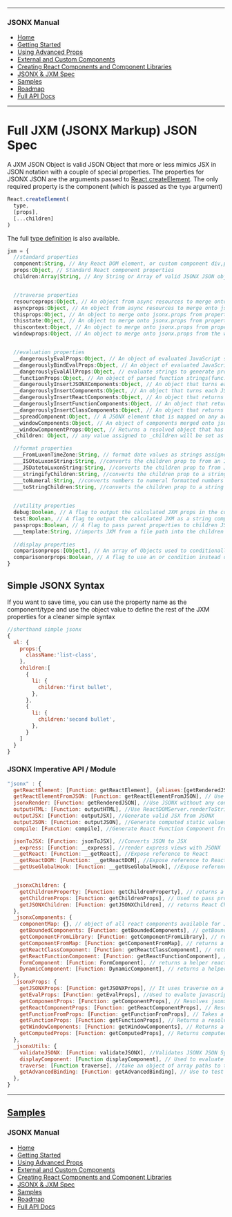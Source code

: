 <link id="viewx-style-style-0" rel="stylesheet" type="text/css" href="https://unpkg.com/highlight.js@9.18.1/styles/darkula.css">

---
### JSONX Manual
 - [Home](https://jsonx.anydata.app)
 - [Getting Started](../getting-started/index.html)
 - [Using Advanced Props](../using-advanced-props/index.html)
 - [External and Custom Components](../using-external-and-custom-components/index.html)
 - [Creating React Components and Component Libraries](../creating-react-components-and-component-libraries/index.html)
 - [JSONX & JXM Spec](../spec/index.html)
 - [Samples](../samples/index.html)
 - [Roadmap](../roadmap/index.html)
 - [Full API Docs](../../index.html)

---

# Full JXM (JSONX Markup) JSON Spec 

A JXM JSON Object is valid JSON Object that more or less mimics JSX in JSON notation with a couple of special properties. The properties for JSONX JSON are the arguments passed to [React.createElement](https://reactjs.org/docs/react-api.html#createelement). The only required property is the component (which is passed as the `type` argument)

```javascript
React.createElement(
  type,
  [props],
  [...children]
)
```

The full [type definition](../../interfaces/_types_jsonx_jsonx_.jsonx.html) is also available.
```typescript
jxm = {
  //standard properties
  component:String, // Any React DOM element, or custom component div,p, Boomer.Hero, MaterialUI.Button, myCustomComponent (can also use the property 'type' instead of 'component')
  props:Object, // Standard React component properties
  children:Array|String, // Any String or Array of valid JSONX JSON objects


  //traverse properties
  resourceprops:Object, // An object from async resources to merge onto jsonx.props once fully resolved
  asyncprops:Object, // An object from async resources to merge onto jsonx.props once fully resolved (alias for resourceprops)
  thisprops:Object, // An object to merge onto jsonx.props from properties already bound to this.props
  thisstate:Object, // An object to merge onto jsonx.props from properties already bound to this.state
  thiscontext:Object, // An object to merge onto jsonx.props from properties already bound to this
  windowprops:Object, // An object to merge onto jsonx.props from the window object


  //evaluation properties
  __dangerouslyEvalProps:Object, // An object of evaluated JavaScript strings, used as inline functions onto jsonx.props, if the prop is a function it will be called bound to 'this' and the returned value will be assigned
  __dangerouslyBindEvalProps:Object, // An object of evaluated JavaScript functions that are bound to this, used as inline functions onto jsonx.props
  __dangerouslyEvalAllProps:Object, // evaluate strings to generate props that are functions bound to `this`
  __functionProps:Object, // An object of parsed function strings(func:this.props.onClick, func:window.localStorage.getItem),merged onto jsonx.props
  __dangerouslyInsertJSONXComponents:Object, // An object that turns each JSONX JSON value into a React components. This is typically used in a library like Recharts where you pass custom components for chart ticks or plot points.
  __dangerouslyInsertComponents:Object, // An object that turns each JSONX JSON value into a React components. This is typically used in a library like Recharts where you pass custom components for chart ticks or plot points.
  __dangerouslyInsertReactComponents:Object, // An object that returns the react element from either ReactDOM, reactComponents or componentLibraries.
  __dangerouslyInsertFunctionComponents:Object, // An object that returns the react function component.
  __dangerouslyInsertClassComponents:Object, // An object that returns the react class component.
  __spreadComponent:Object, // A JSONX element that is mapped on any array prop called  __spread
  __windowComponents:Object, // An object of components merged onto jsonx.props from window.__jsonx_custom_elements
  __windowComponentProps:Object, // Returns a resolved object that has React Components pulled from window.
  _children: Object, // any value assigned to _children will be set as the react element children property. This is typically used when you want to override what's passed as the children JXM property with a dynamic value later.

  //format properties
  ___FromLuxonTimeZone:String, // format date values as strings assigned to `children` prop using Luxon
  ___ISOtoLuxonString:String, //converts the children prop to from an ISO String to a Luxon formatted DateTime String 
  ___JSDatetoLuxonString:String, //converts the children prop to from JavaScript Date to a Luxon formatted DateTime String 
  ___stringifyChildren:String, //converts the children prop to a string using JSON.stringify 
  ___toNumeral:String, //converts numbers to numeral formatted numbers
  ___toStringChildren:String, //converts the children prop to a string using toString()

  
  //utility properties
  debug:Boolean, // A flag to output the calculated JXM props in the console
  test:Boolean, // A flag to output the calculated JXM as a string component
  passprops:Boolean, // A flag to pass parent properties to children JSONX objects (except for the style property)
  ___template:String, //imports JXM from a file path into the children property 
  
  //display properties
  comparisonprops:[Object], // An array of Objects used to conditionally display the current jsonx.component
  comparisonorprops:Boolean, // A flag to use an or condition instead of and conditions between comparisions
}
```


## Simple JSONX Syntax

If you want to save time, you can use the property name as the component/type and use the object value to define the rest of the JXM properties for a cleaner simple syntax

```javascript
//shorthand simple jsonx
{
  ul: {
    props:{
      className:'list-class',
    },
    children:[
      {
        li: {
          children:'first bullet',
        },
      },
      {
        li: {
          children:'second bullet',
        },
      }
    ]
  }
}
```


### JSONX Imperative API / Module

```javascript
"jsonx" : {
  getReactElement: [Function: getReactElement], {aliases:[getRenderedJSON,getReactElementFromJSONX]} //Use React.createElement and JSONX JSON to create React elements
  getReactElementFromJSON: [Function: getReactElementFromJSON], // Use compiledJSON object {type,props,children} to create React elements
  jsonxRender: [Function: getRenderedJSON], //Use JSONX without any configuration to render JSONX JSON to HTML and insert JSONX into querySelector using ReactDOM.render
  outputHTML: [Function: outputHTML], //Use ReactDOMServer.renderToString to render html from JSONX
  outputJSX: [Function: outputJSX], //Generate valid JSX from JSONX
  outputJSON: [Function: outputJSON], //Generate computed static values from JSONX into JSON
  compile: [Function: compile], //Generate React Function Component from JSONX

  jsonToJSX: [Function: jsonToJSX], //Converts JSON to JSX
  __express: [Function: __express], //render express views with JSONX
  __getReact: [Function: __getReact], //Expose reference to React
  __getReactDOM: [Function: __getReactDOM], //Expose reference to ReactDOM
  __getUseGlobalHook: [Function: __getUseGlobalHook], //Expose reference to useGlobalHook


  _jsonxChildren: {
    getChildrenProperty: [Function: getChildrenProperty], // returns a valid jsonx.children property
    getChildrenProps: [Function: getChildrenProps], // Used to pass properties down to child components if passprops is set to true
    getJSONXChildren: [Function: getJSONXChildren], // returns React Child Elements via JSONX
  },
  _jsonxComponents: {
    componentMap: {}, // object of all react components available for JSONX
    getBoundedComponents: [Function: getBoundedComponents], // getBoundedComponents returns reactComponents with certain elements that have this bounded to select components in the boundedComponents list
    getComponentFromLibrary: [Function: getComponentFromLibrary], // returns a react component from a component library (like material-ui, or semantic-ui)
    getComponentFromMap: [Function: getComponentFromMap], // returns a react element from jsonx.component
    getReactClassComponent: [Function: getReactClassComponent], // returns a react class component and support lifecycle functions, lazy and suspense components
    getReactFunctionComponent: [Function: getReactFunctionComponent], // returns a react function component and support lifecycle functions, hooks, lazy and suspense components
    FormComponent: [Function: FormComponent], // returns a helper react function component that allows you to create forms with [react-hook-form](https://react-hook-form.com/) without needed to add external form libraries
    DynamicComponent: [Function: DynamicComponent], // returns a helper react function component that allows you to create components that load data and render asynchronously. 
  },
  _jsonxProps: {
    getJSONXProps: [Function: getJSONXProps], // It uses traverse on a traverseObject to returns a resolved object on propName. So if you're making an ajax call and want to pass properties into a component, you can assign them using asyncprops and reference object properties by an array of property paths
    getEvalProps: [Function: getEvalProps], //Used to evalute javascript and set those variables as props. getEvalProps evaluates __dangerouslyEvalProps and __dangerouslyBindEvalProps properties with eval, this is used when component properties are functions, __dangerouslyBindEvalProps is used when those functions require that this is bound to the function. For __dangerouslyBindEvalProps it must resolve an expression, so functions should be wrapped in (). I.e. (function f(x){ return this.minimum+x;})
    getComponentProps: [Function: getComponentProps], // Resolves jsonx.__dangerouslyInsertComponents into an object that turns each value into a React components. This is typically used in a library like Recharts where you pass custom components for chart ticks or plot points.
    getReactComponentProps: [Function: getReactComponentProps], // Resolves jsonx.__dangerouslyInsertReactComponents into an object that turns each value into a the React component from reactComponents, componentLibraries or ReactDOM.
    getFunctionFromProps: [Function: getFunctionFromProps], // Takes a function string and returns a function on either this.props or window.
    getFunctionProps: [Function: getFunctionProps], // Returns a resolved object from function strings that has functions pulled from jsonx.__functionProps
    getWindowComponents: [Function: getWindowComponents], // Returns a resolved object that has React Components pulled from window.__jsonx_custom_elements
    getComputedProps: [Function: getComputedProps], // Returns computed properties for React Components and any property that's prefixed with __ is a computedProperty
  },
  _jsonxUtils: {
    validateJSONX: [Function: validateJSONX], //Validates JSONX JSON Syntax
    displayComponent: [Function displayComponent], // Used to evaluate whether or not to render a component
    traverse: [Function traverse], //take an object of array paths to traverse and resolve
    getAdvancedBinding: [Function: getAdvancedBinding], // Use to test if can bind components this context for react-redux-router
  },
}
```

---

## [Samples](../samples/index.html)

### JSONX Manual
 - [Home](https://jsonx.anydata.app)
 - [Getting Started](../getting-started/index.html)
 - [Using Advanced Props](../using-advanced-props/index.html)
 - [External and Custom Components](../using-external-and-custom-components/index.html)
 - [Creating React Components and Component Libraries](../creating-react-components-and-component-libraries/index.html)
 - [JSONX & JXM Spec](../spec/index.html)
 - [Samples](../samples/index.html)
 - [Roadmap](../roadmap/index.html)
 - [Full API Docs](../../index.html)

